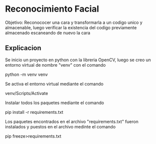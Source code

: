 # Reconocimiento Facial

Objetivo: Reconococer una cara y transformarla a un codigo unico y almacenable, luego verificar la existencia del codigo previamente almacenado escaneando de nuevo la cara

## Explicacion 
Se inicio un proyecto en python con la libreria OpenCV, luego se creo un entorno virtual de nombre "venv" con el comando

python -m venv venv

Se activa el entorno virtual mediante el comando

venv/Scripts/Activate

Instalar todos los paquetes mediante el comando

pip install -r requirements.txt

Los paquetes encontrados en el archivo "requirements.txt" fueron instalados y puestos en el archivo medinte el comando

pip freeze>requirements.txt
